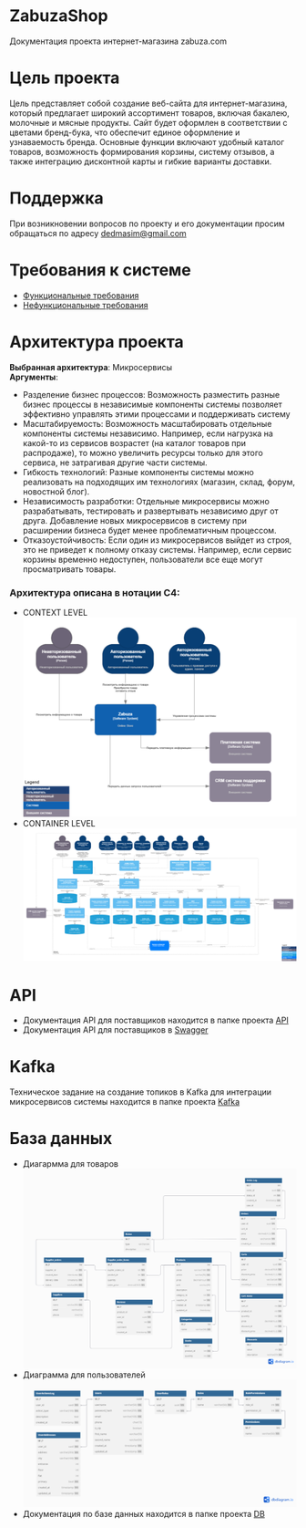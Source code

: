 # ZabuzaShop
Документация проекта интернет-магазина zabuza.com
# Цель проекта
Цель представляет собой создание веб-сайта для интернет-магазина, который предлагает широкий ассортимент товаров, включая бакалею, молочные и мясные продукты. Сайт будет оформлен в соответствии с цветами бренд-бука, что обеспечит единое оформление и узнаваемость бренда. Основные функции включают удобный каталог товаров, возможность формирования корзины, систему отзывов, а также интеграцию дисконтной карты и гибкие варианты доставки.
# Поддержка 
При возникновении вопросов по проекту и его документации просим обращаться по адресу [dedmasim@gmail.com](dedmasim@gmail.com)
# Требования к системе
* [Функциональные требования](https://github.com/MaximTarend/ZabuzaShop/blob/main/Requirements/FR.md)
* [Нефункциональные требования](https://github.com/MaximTarend/ZabuzaShop/blob/main/Requirements/NFR.md)
# Архитектура проекта
**Выбранная архитектура**: Микросервисы <br>
**Аргументы**:
* Разделение бизнес процессов: Возможность разместить разные бизнес процессы в независимые компоненты системы позволяет эффективно управлять этими процессами и поддерживать систему 
* Масштабируемость: Возможность масштабировать отдельные компоненты системы независимо. Например, если нагрузка на какой-то из сервисов возрастет (на каталог товаров при распродаже), то можно увеличить ресурсы только для этого сервиса, не затрагивая другие части системы. 
* Гибкость технологий: Разные компоненты системы можно реализовать на подходящих им технологиях (магазин, склад, форум, новостной блог).
* Независимость разработки: Отдельные микросервисы можно разрабатывать, тестировать и развертывать независимо друг от друга. Добавление новых микросервисов в систему при расширении бизнеса будет менее проблематичным процессом.
* Отказоустойчивость: Если один из микросервисов выйдет из строя, это не приведет к полному отказу системы. Например, если сервис корзины временно недоступен, пользователи все еще могут просматривать товары.
### Архитектура описана в нотации С4:
* СONTEXT LEVEL
  ![context](https://github.com/MaximTarend/ZabuzaShop/blob/main/System%20Architecture/C4_CONTEXT.png)
* CONTAINER LEVEL
  ![container](https://github.com/MaximTarend/ZabuzaShop/blob/main/System%20Architecture/C4_CONTAINER.png)
# API
* Документация API для поставщиков находится в папке проекта [API](https://github.com/MaximTarend/ZabuzaShop/tree/main/API)
* Документация API для поставщиков в [Swagger](https://app.swaggerhub.com/apis/DEDMASIM/ZabuzaAPI/1.0.0)
# Kafka
Техническое задание на создание топиков в Kafka для интеграции микросервисов системы находится в папке проекта [Kafka](https://github.com/MaximTarend/ZabuzaShop/tree/main/Kafka)
# База данных
* Диагармма для товаров
  ![products](https://github.com/MaximTarend/ZabuzaShop/blob/main/DB/PRODUCTS_SERVICE.png)
* Диаграмма для пользователей
  ![users](https://github.com/MaximTarend/ZabuzaShop/blob/main/DB/USER_SERVICE.png)
* Документация по базе данных находится в папке проекта [DB](https://github.com/MaximTarend/ZabuzaShop/tree/main/DB)
